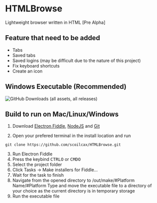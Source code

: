 # HTMLBrowse
Lightweight browser written in HTML [Pre Alpha]

## Feature that need to be added
- Tabs
- Saved tabs
- Saved logins (may be difficult due to the nature of this project)
- Fix keyboard shortcuts
- Create an icon

## Windows Executable (Recommended)
![GitHub Downloads (all assets, all releases)](https://img.shields.io/github/downloads/scoilcax/HTMLBrowse/total?style=for-the-badge&link=https%3A%2F%2Fgithub.com%2Fscoilcax%2FHTMLBrowse%2Freleases)

  
## Build to run on Mac/Linux/Windows
1. Download [Electron Fiddle](https://www.electronjs.org/fiddle#downloads), [NodeJS](https://nodejs.org/en/download/package-manager) and [Git](https://git-scm.com/downloads)

1. Open your prefered terminal in the install location and run
```
git clone https://github.com/scoilcax/HTMLBrowse.git
```
3. Run Electron Fiddle
1. Press the keybind
<kbd>CTRL</kbd><kbd>O</kbd> or <kbd>CMD</kbd><kbd>O</kbd>
1. Select the project folder
1. Click  Tasks -> Make installers for Fiddle...
1. Wait for the task to finish
1. Navigate from the opened directory to  /out/make/#Platform Name/#Platform Type and move the executable file to a directory of your choice as the current directory is in temporary storage
1. Run the executable file 
